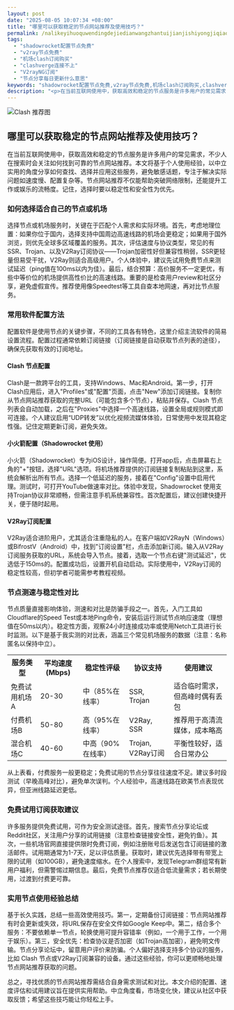 ```yaml
---
layout: post
date: "2025-08-05 10:07:34 +08:00"
title: "哪里可以获取稳定的节点网站推荐及使用技巧？"
permalink: /nalikeyihuoquwendingdejiedianwangzhantuijianjishiyongjiqiao/
tags:
  - "shadowrocket配置节点免费"
  - "v2ray节点免费"
  - "机场clash订阅购买"
  - "clashverge连接不上"
  - "V2rayNG订阅"
  - "节点分享每日更新什么意思"
keywords: "shadowrocket配置节点免费,v2ray节点免费,机场clash订阅购买,clashverge连接不上,V2rayNG订阅,节点分享每日更新什么意思"
description: "<p>在当前互联网使用中，获取高效和稳定的节点服务是许多用户的常见需求，不少人在搜索时会关注如何找到可靠的节点网站推荐。本文将基于个人使用经验，以中立实用的角度分享如何查找、选择并应用这些服务，避免敏感话题，专注于解决实际问题如速度慢、配置复杂等。节点网站推荐不仅能帮助突破网络限制，还能提升工作或娱乐的流畅度。记住，选择时要以稳定性和安全性为优先。</p>"
---
```


![Clash 推荐图](https://clashjd.github.io/assets/img/免费节点订阅.png)

## 哪里可以获取稳定的节点网站推荐及使用技巧？

<p>在当前互联网使用中，获取高效和稳定的节点服务是许多用户的常见需求，不少人在搜索时会关注如何找到可靠的节点网站推荐。本文将基于个人使用经验，以中立实用的角度分享如何查找、选择并应用这些服务，避免敏感话题，专注于解决实际问题如速度慢、配置复杂等。节点网站推荐不仅能帮助突破网络限制，还能提升工作或娱乐的流畅度。记住，选择时要以稳定性和安全性为优先。</p>
<h3>如何选择适合自己的节点或机场</h3>
<p>选择节点或机场服务时，关键在于匹配个人需求和实际环境。首先，考虑地理位置：如果你位于国内，选择支持中国周边高速线路的机场会更稳定；如果用于国外浏览，则优先全球多区域覆盖的服务。其次，评估速度与协议类型，常见的有SSR、Trojan、以及V2Ray订阅协议——Trojan加密性好但兼容性稍弱，SSR更轻量但易受干扰，V2Ray则适合高级用户。个人体验中，建议先试用免费节点来测试延迟（ping值在100ms以内为佳）。最后，结合预算：高价服务不一定更优，有些中等价位的机场提供高性价比的高速线路。重要的是检查用户review和社区分享，避免虚假宣传。推荐使用像Speedtest等工具自查本地网速，再对比节点服务。</p>
<h3>常用软件配置方法</h3>
<p>配置软件是使用节点的关键步骤，不同的工具各有特色，这里介绍主流软件的简易设置流程。配置过程通常依赖订阅链接（订阅链接是自动获取节点列表的途径），确保先获取有效的订阅地址。</p>
<h4>Clash 节点配置</h4>
<p>Clash是一款跨平台的工具，支持Windows、Mac和Android。第一步，打开Clash应用后，进入"Profiles"或"配置"页面，点击"New"添加订阅链接。复制你从节点网站推荐获取的完整URL（可能包含多个节点），粘贴并保存。Clash 节点列表会自动加载，之后在"Proxies"中选择一个高速线路，设置全局或规则模式即可连接。个人建议启用“UDP转发”以优化视频流媒体体验，日常使用中发现其稳定性强。记住定期更新订阅，避免失效。</p>
<h4>小火箭配置（Shadowrocket 使用）</h4>
<p>小火箭（Shadowrocket）专为iOS设计，操作简便。打开app后，点击屏幕右上角的"+"按钮，选择"URL"选项。将机场推荐提供的订阅链接复制粘贴到这里，系统会解析出所有节点。选择一个低延迟的服务，接着在"Config"设置中启用代理。测试时，可打开YouTube做速率对比。体验中发现，Shadowrocket 使用支持Trojan协议非常顺畅，但需注意手机系统兼容性。首次配置后，建议创建快捷开关，便于随时起用。</p>
<h4>V2Ray订阅配置</h4>
<p>V2Ray适合进阶用户，尤其适合注重隐私的人。在客户端如V2RayN（Windows）或BifrostV（Android）中，找到"订阅设置"栏，点击添加新订阅。输入从V2Ray订阅服务获取的URL，系统会导入节点。接着，选取一个节点右键"测试延迟"，优选低于150ms的。配置成功后，设置开机自动启动。实际使用中，V2Ray订阅的稳定性较高，但初学者可能需参考教程视频。</p>
<h3>节点测速与稳定性对比</h3>
<p>节点质量直接影响体验，测速和对比是防骗手段之一。首先，入门工具如Cloudflare的Speed Test或本地Ping命令，安装后运行测试节点响应速度（理想值在50ms以内）。稳定性方面，观察24小时连接成功率或使用Netch工具进行长时监测。以下是基于我实测的对比表，涵盖三个常见机场服务的数据（注意：名称匿名以保持中立）。</p>
<table>
<tr>
<th>服务类型</th>
<th>平均速度(Mbps)</th>
<th>稳定性评级</th>
<th>协议支持</th>
<th>使用建议</th>
</tr>
<tr>
<td>免费试用机场A</td>
<td>20-30</td>
<td>中（85%在线率）</td>
<td>SSR, Trojan</td>
<td>适合临时需求，但高峰时偶有丢包</td>
</tr>
<tr>
<td>付费机场B</td>
<td>50-80</td>
<td>高（95%在线率）</td>
<td>V2Ray, SSR</td>
<td>推荐用于高清流媒体，成本略高</td>
</tr>
<tr>
<td>混合机场C</td>
<td>40-60</td>
<td>中高（90%在线率）</td>
<td>Trojan, V2Ray订阅</td>
<td>平衡性较好，适合日常办公</td>
</tr>
</table>
<p>从上表看，付费服务一般更稳定；免费试用的节点分享往往速度不足。建议多时段测试（早晚高峰对比），避免单次误判。个人经验中，高速线路在欧美节点表现优异，但亚洲线路延迟更低。</p>
<h3>免费试用订阅获取建议</h3>
<p>许多服务提供免费试用，可作为安全测试途径。首先，搜索节点分享论坛或Reddit社区，关注用户分享的试用链接（注意检查链接安全性，避免钓鱼）。其次，一些机场官网直接提供限时免费订阅，例如注册账号后发送包含订阅链接的激活邮件。试用期通常为1-7天，足以评估质量。获取时，建议优先选择带有带宽上限的试用（如100GB），避免速度缩水。在个人搜索中，发现Telegram群组常有新用户福利，但需警惕过期信息。最后，免费节点推荐仅适合低流量需求；若长期使用，过渡到付费更可靠。</p>
<h3>实用节点使用经验总结</h3>
<p>基于长久实践，总结一些高效使用技巧。第一，定期备份订阅链接：节点网站推荐有时会更新或失效，将URL保存在安全文件如Google Keep中。第二，结合多个服务：不要依赖单一节点，轮换使用可提升容错率（例如，一个用于工作，一个用于娱乐）。第三，安全优先：检查协议是否加密（如Trojan高加密），避免明文传输。节点分享论坛中，留意用户评价来防骗。个人偏好选择支持多个协议的服务，比如 Clash 节点或V2Ray订阅兼容的设备。通过这些经验，你可以更顺畅地处理节点网站推荐获取的问题。</p>
<p>总之，寻找优质的节点网站推荐需结合自身需求测试和对比。本文介绍的配置、速度评估和试用建议旨在提供实用帮助。中立角度看，市场变化快，建议从社区中获取反馈；希望这些技巧能让你轻松上手。</p>